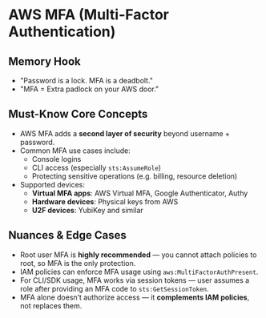 # AWS MFA (Multi-Factor Authentication)

## Memory Hook

- "Password is a lock. MFA is a deadbolt."
- "MFA = Extra padlock on your AWS door."

## Must-Know Core Concepts
- AWS MFA adds a **second layer of security** beyond username + password.
- Common MFA use cases include:
  - Console logins
  - CLI access (especially `sts:AssumeRole`)
  - Protecting sensitive operations (e.g. billing, resource deletion)
- Supported devices:
  - **Virtual MFA apps**: AWS Virtual MFA, Google Authenticator, Authy
  - **Hardware devices**: Physical keys from AWS
  - **U2F devices**: YubiKey and similar

## Nuances & Edge Cases
- Root user MFA is **highly recommended** — you cannot attach policies to root, so MFA is the only protection.
- IAM policies can enforce MFA usage using `aws:MultiFactorAuthPresent`.
- For CLI/SDK usage, MFA works via session tokens — user assumes a role after providing an MFA code to `sts:GetSessionToken`.
- MFA alone doesn’t authorize access — it **complements IAM policies**, not replaces them.
